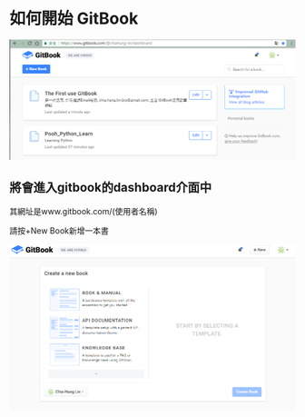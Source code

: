 # 如何開始 GitBook

![](/assets/2_0_dashboard.png)

## 將會進入gitbook的dashboard介面中

其網址是www.gitbook.com/\(使用者名稱\)

請按+New Book新增一本書

![](/assets/2_1new_book.png)



